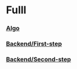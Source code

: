 # Fulll
### [Algo](https://github.com/sbondaryev/fulll/Algo/README.md)
### [Backend/First-step](https://github.com/sbondaryev/fulll/Backend/first-step/README.md)
### [Backend/Second-step](https://github.com/sbondaryev/fulll/Backend/second-step/README.md)
